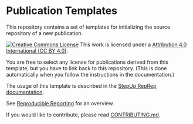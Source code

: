 # Publication Templates

This repository contains a set of templates for initializing the source repository of a new publication.

[![Creative Commons License](https://i.creativecommons.org/l/by-nc-sa/4.0/88x31.png)](http://creativecommons.org/licenses/by-nc-sa/4.0/)
This work is licensed under a [Attribution 4.0 International (CC BY 4.0)](https://creativecommons.org/licenses/by/4.0/).

You are free to select any license for publications derived from this template,
but you have to link back to this repository.
(This is done automatically when you follow the instructions in the documentation.)

The usage of this template is described in the [StepUp RepRep documentation](https://reproducible-reporting.github.io/stepup-reprep/).

See [Reproducible Reporting](https://github.com/reproducible-reporting) for an overview.

If you would like to contribute, please read [CONTRIBUTING.md](https://github.com/reproducible-reporting/.github/blob/main/CONTRIBUTING.md).
